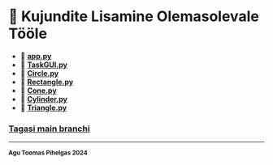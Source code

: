 # 📂 Kujundite Lisamine Olemasolevale Tööle</summary>

- 📄 [**app.py**](taskGui/app.py)  
- 📄 [**TaskGUI.py**](taskGui/TaskGUI.py)  
- 📄 [**Circle.py**](taskGui/Circle.py)  
- 📄 [**Rectangle.py**](taskGui/Rectangle.py)  
- 📄 [**Cone.py**](taskGui/Cone.py)  
- 📄 [**Cylinder.py**](taskGui/Cylinder.py)  
- 📄 [**Triangle.py**](taskGui/Triangle.py)

### [**Tagasi main branchi**](https://github.com/TrinityTF/ITK24/tree/main)
---

<sup>**Agu Toomas Pihelgas 2024**</sup>
